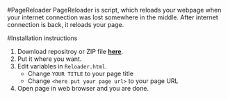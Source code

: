 #PageReloader
PageReloader is script, which reloads your webpage when your internet connection was lost somewhere in the middle. After internet connection is back, it reloads your page.

#Installation instructions
1. Download repositroy or ZIP file [__here__](https://github.com/SloCompTech/PageReloader/releases).
2. Put it where you want.
3. Edit variables in `Reloader.html`.
    - Change `YOUR TITLE` to your page title
    - Change `<here put your page url>` to your page URL
4. Open page in web browser and you are done.